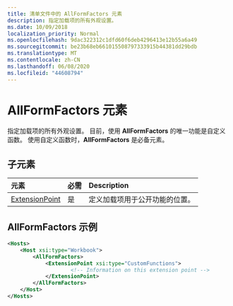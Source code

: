 ```yaml
---
title: 清单文件中的 AllFormFactors 元素
description: 指定加载项的所有外观设置。
ms.date: 10/09/2018
localization_priority: Normal
ms.openlocfilehash: 9dac322312c1dfd60f6deb4296413e12b55a6a49
ms.sourcegitcommit: be23b68eb661015508797333915b44381dd29bdb
ms.translationtype: MT
ms.contentlocale: zh-CN
ms.lasthandoff: 06/08/2020
ms.locfileid: "44608794"
---
```

# <a name="allformfactors-element"></a>AllFormFactors 元素

指定加载项的所有外观设置。 目前，使用 **AllFormFactors** 的唯一功能是自定义函数。 使用自定义函数时，**AllFormFactors** 是必备元素。

## <a name="child-elements"></a>子元素

|  元素 |  必需  |  Description  |
|:-----|:-----|:-----|
|  [ExtensionPoint](extensionpoint.md) |  是 |  定义加载项用于公开功能的位置。 |

## <a name="allformfactors-example"></a>AllFormFactors 示例

```xml
<Hosts>
    <Host xsi:type="Workbook">
        <AllFormFactors>
            <ExtensionPoint xsi:type="CustomFunctions">
                    <!-- Information on this extension point -->
            </ExtensionPoint>
        </AllFormFactors>
    </Host>
</Hosts>
```
